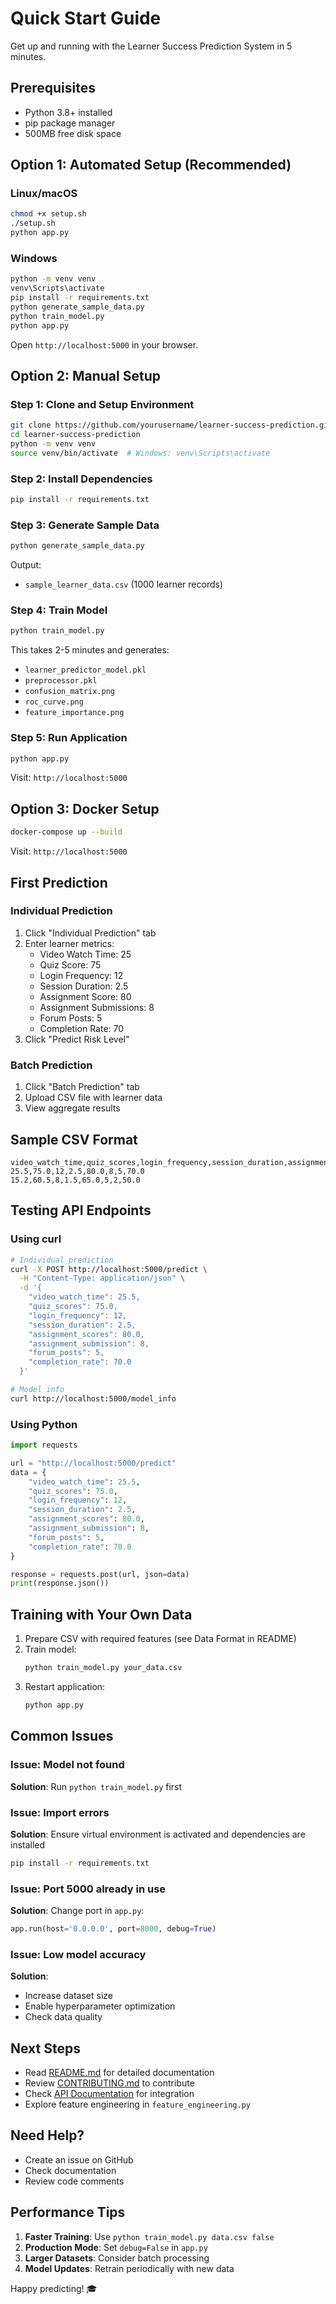 # Quick Start Guide

Get up and running with the Learner Success Prediction System in 5 minutes.

## Prerequisites

- Python 3.8+ installed
- pip package manager
- 500MB free disk space

## Option 1: Automated Setup (Recommended)

### Linux/macOS
```bash
chmod +x setup.sh
./setup.sh
python app.py
```

### Windows
```bash
python -m venv venv
venv\Scripts\activate
pip install -r requirements.txt
python generate_sample_data.py
python train_model.py
python app.py
```

Open `http://localhost:5000` in your browser.

## Option 2: Manual Setup

### Step 1: Clone and Setup Environment
```bash
git clone https://github.com/yourusername/learner-success-prediction.git
cd learner-success-prediction
python -m venv venv
source venv/bin/activate  # Windows: venv\Scripts\activate
```

### Step 2: Install Dependencies
```bash
pip install -r requirements.txt
```

### Step 3: Generate Sample Data
```bash
python generate_sample_data.py
```

Output:
- `sample_learner_data.csv` (1000 learner records)

### Step 4: Train Model
```bash
python train_model.py
```

This takes 2-5 minutes and generates:
- `learner_predictor_model.pkl`
- `preprocessor.pkl`
- `confusion_matrix.png`
- `roc_curve.png`
- `feature_importance.png`

### Step 5: Run Application
```bash
python app.py
```

Visit: `http://localhost:5000`

## Option 3: Docker Setup

```bash
docker-compose up --build
```

Visit: `http://localhost:5000`

## First Prediction

### Individual Prediction

1. Click "Individual Prediction" tab
2. Enter learner metrics:
   - Video Watch Time: 25
   - Quiz Score: 75
   - Login Frequency: 12
   - Session Duration: 2.5
   - Assignment Score: 80
   - Assignment Submissions: 8
   - Forum Posts: 5
   - Completion Rate: 70
3. Click "Predict Risk Level"

### Batch Prediction

1. Click "Batch Prediction" tab
2. Upload CSV file with learner data
3. View aggregate results

## Sample CSV Format

```csv
video_watch_time,quiz_scores,login_frequency,session_duration,assignment_scores,assignment_submission,forum_posts,completion_rate
25.5,75.0,12,2.5,80.0,8,5,70.0
15.2,60.5,8,1.5,65.0,5,2,50.0
```

## Testing API Endpoints

### Using curl

```bash
# Individual prediction
curl -X POST http://localhost:5000/predict \
  -H "Content-Type: application/json" \
  -d '{
    "video_watch_time": 25.5,
    "quiz_scores": 75.0,
    "login_frequency": 12,
    "session_duration": 2.5,
    "assignment_scores": 80.0,
    "assignment_submission": 8,
    "forum_posts": 5,
    "completion_rate": 70.0
  }'

# Model info
curl http://localhost:5000/model_info
```

### Using Python

```python
import requests

url = "http://localhost:5000/predict"
data = {
    "video_watch_time": 25.5,
    "quiz_scores": 75.0,
    "login_frequency": 12,
    "session_duration": 2.5,
    "assignment_scores": 80.0,
    "assignment_submission": 8,
    "forum_posts": 5,
    "completion_rate": 70.0
}

response = requests.post(url, json=data)
print(response.json())
```

## Training with Your Own Data

1. Prepare CSV with required features (see Data Format in README)
2. Train model:
   ```bash
   python train_model.py your_data.csv
   ```
3. Restart application:
   ```bash
   python app.py
   ```

## Common Issues

### Issue: Model not found
**Solution**: Run `python train_model.py` first

### Issue: Import errors
**Solution**: Ensure virtual environment is activated and dependencies are installed
```bash
pip install -r requirements.txt
```

### Issue: Port 5000 already in use
**Solution**: Change port in `app.py`:
```python
app.run(host='0.0.0.0', port=8000, debug=True)
```

### Issue: Low model accuracy
**Solution**: 
- Increase dataset size
- Enable hyperparameter optimization
- Check data quality

## Next Steps

- Read [README.md](README.md) for detailed documentation
- Review [CONTRIBUTING.md](CONTRIBUTING.md) to contribute
- Check [API Documentation](#api-endpoints) for integration
- Explore feature engineering in `feature_engineering.py`

## Need Help?

- Create an issue on GitHub
- Check documentation
- Review code comments

## Performance Tips

1. **Faster Training**: Use `python train_model.py data.csv false`
2. **Production Mode**: Set `debug=False` in `app.py`
3. **Larger Datasets**: Consider batch processing
4. **Model Updates**: Retrain periodically with new data

Happy predicting! 🎓
